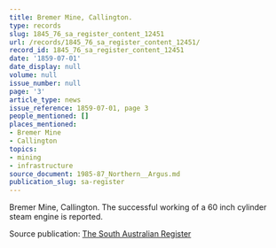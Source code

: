 ```yaml
---
title: Bremer Mine, Callington.
type: records
slug: 1845_76_sa_register_content_12451
url: /records/1845_76_sa_register_content_12451/
record_id: 1845_76_sa_register_content_12451
date: '1859-07-01'
date_display: null
volume: null
issue_number: null
page: '3'
article_type: news
issue_reference: 1859-07-01, page 3
people_mentioned: []
places_mentioned:
- Bremer Mine
- Callington
topics:
- mining
- infrastructure
source_document: 1985-87_Northern__Argus.md
publication_slug: sa-register
---
```


Bremer Mine, Callington.  The successful working of a 60 inch cylinder steam engine is reported.

Source publication: [The South Australian Register](/publications/sa-register/)
